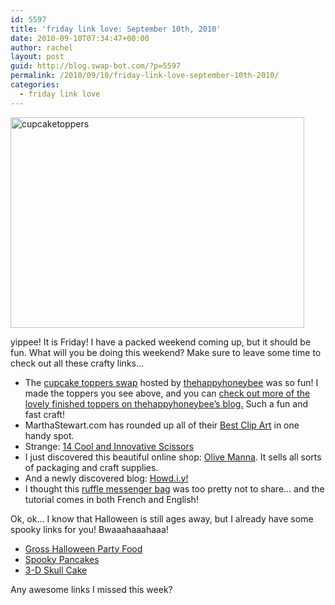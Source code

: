 ```yaml
---
id: 5597
title: 'friday link love: September 10th, 2010'
date: 2010-09-10T07:34:47+00:00
author: rachel
layout: post
guid: http://blog.swap-bot.com/?p=5597
permalink: /2010/09/10/friday-link-love-september-10th-2010/
categories:
  - friday link love
---
```

[<img src="http://blog.swap-bot.com/wp-content/uploads/2010/09/cupcaketoppers.jpg" alt="cupcaketoppers" title="cupcaketoppers" width="470" height="337" class="aligncenter size-full wp-image-5598" srcset="http://blog.swap-bot.com/wp-content/uploads/2010/09/cupcaketoppers-300x215.jpg 300w, http://blog.swap-bot.com/wp-content/uploads/2010/09/cupcaketoppers.jpg 470w" sizes="(max-width: 470px) 100vw, 470px" />](http://www.flickr.com/photos/rlj/4942461851/in/set-72157602135475903/)

yippee! It is Friday! I have a packed weekend coming up, but it should be fun. What will you be doing this weekend? Make sure to leave some time to check out all these crafty links&#8230;

  * The [cupcake toppers swap](http://www.swap-bot.com/swap/show/70014) hosted by [thehappyhoneybee](http://www.swap-bot.com/user:thehappyhoneybee) was so fun! I made the toppers you see above, and you can [check out more of the lovely finished toppers on thehappyhoneybee&#8217;s blog.](http://thehappyhoneybee.blogspot.com/2010/09/more-cupcake-toppers.html) Such a fun and fast craft!
  * MarthaStewart.com has rounded up all of their [Best Clip Art](http://www.marthastewart.com/photogallery/clip-art-and-templates) in one handy spot. 
  * Strange: [14 Cool and Innovative Scissors](http://www.toxel.com/tech/2010/09/03/14-cool-and-innovative-scissors/)
  * I just discovered this beautiful online shop: [Olive Manna](http://www.olivemannashop.com/). It sells all sorts of packaging and craft supplies.
  * And a newly discovered blog: [Howd.i.y!](http://howdiy.wordpress.com/) 
  * I thought this [ruffle messenger bag](http://madebynight.blogspot.com/2010/09/le-tuto-de-la-besace-fronceetutorial.html) was too pretty not to share&#8230; and the tutorial comes in both French and English!</a>

Ok, ok&#8230; I know that Halloween is still ages away, but I already have some spooky links for you! Bwaaahaaahaaa!

  * [Gross Halloween Party Food](http://www.tipjunkie.com/creative-halloween-party-food/)
  * [Spooky Pancakes](http://eighteen25.blogspot.com/2010/09/todays-guest-tidymom.html)
  * [3-D Skull Cake](http://www.notmartha.org/archives/2010/09/07/three-words-skull-cake-pan/)

Any awesome links I missed this week?